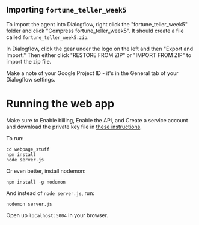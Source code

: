 ## Importing `fortune_teller_week5`

To import the agent into Dialogflow, right click the "fortune_teller_week5" folder and click "Compress fortune_teller_week5". It should create a file called `fortune_teller_week5.zip`.

In Dialogflow, click the gear under the logo on the left and then "Export and Import." Then either click "RESTORE FROM ZIP" or "IMPORT FROM ZIP" to import the zip file.

Make a note of your Google Project ID - it's in the General tab of your Dialogflow settings.

# Running the web app

Make sure to Enable billing, Enable the API, and Create a service account and download the private key file in [these instructions](https://cloud.google.com/dialogflow/es/docs/quick/setup).

To run:

```
cd webpage_stuff
npm install
node server.js
```

Or even better, install nodemon:

```
npm install -g nodemon
```

And instead of `node server.js`, run:

```
nodemon server.js
```

Open up `localhost:5004` in your browser.